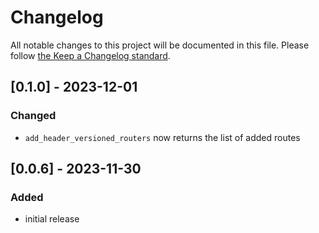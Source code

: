 # Changelog

All notable changes to this project will be documented in this file.
Please follow [the Keep a Changelog standard](https://keepachangelog.com/en/1.0.0/).

## [0.1.0] - 2023-12-01

### Changed

* `add_header_versioned_routers` now returns the list of added routes

## [0.0.6] - 2023-11-30

### Added

* initial release
